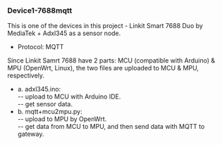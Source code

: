 ### Device1-7688mqtt
This is one of the devices in this project - Linkit Smart 7688 Duo by MediaTek + Adxl345 as a sensor node.</br>
* Protocol: MQTT</br>

Since Linkit Samrt 7688 have 2 parts: MCU (compatible with Arduino) & MPU (OpenWrt, Linux), the two files are uploaded to MCU & MPU, respectively. </br>
* a. adxl345.ino: </br>
		-- upload to MCU with Arduino IDE. </br>
		-- get sensor data. </br>
* b. mqtt+mcu2mpu.py: </br>
		-- upload to MPU by OpenWrt. </br>
		-- get data from MCU to MPU, and then send data with MQTT to gateway. </br>

